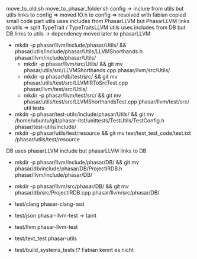 move_to_old.sh
move_to_phasar_folder.sh
config -> inclure from utils but utils links to config => moved IO.h to config
=> resolved with fabian copied small code part
utils uses includes from PhasarLLVM but PhasarLLVM links to utils
=> split TypeTrait / TypeTraitsLLVM
utils uses includes from DB but DB links to utils -> dependency moved later to phasarLLVM
- mkdir -p phasar/llvm/include/phasar/Utils/ && phasar/utils/include/phasar/Utils/LLVMShorthands.h phasar/llvm/include/phasar/Utils/
  - mkdir -p phasar/llvm/src/Utils/ && git mv phasar/utils/src/LLVMShorthands.cpp phasar/llvm/src/Utils/
  - mkdir -p phasar/db/test/src/ && git mv phasar/utils/test/src/LLVMIRToSrcTest.cpp phasar/llvm/test/src/Utils/
  - mkdir -p phasar/llvm/test/src/ && git mv phasar/utils/test/src/LLVMShorthandsTest.cpp phasar/llvm/test/src/
util tests
- mkdir -p phasar/test-utils/include/phasar/Utils/ && git mv /home/ubuntu/git/phasar-itst/unittests/TestUtils/TestConfig.h phasar/test-utils/include/
- mkdir -p phasar/utils/test/resource && git mv test/text_test_code/test.txt /phasar/utils/test/resource

DB uses phasarLLVM include but phasarLLVM links to DB
- mkdir -p phasar/llvm/include/phasar/DB/ && git mv phasar/db/include/phasar/DB/ProjectIRDB.h phasar/llvm/include/phasar/DB/
- mkdir -p phasar/llvm/src/phasar/DB/ && git mv phasar/db/src/ProjectIRDB.cpp phasar/llvm/src/phasar/DB/

- test/clang phasar-clang-test
- test/json phasar-llvm-test -> taint
- test/llvm phasar-llvm-test
- test/text_test phasar-utils
- test/build_systems_tests !? Fabian kennt es nicht

